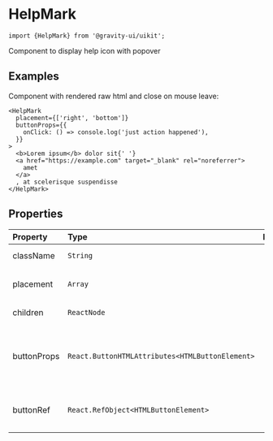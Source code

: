 <!--GITHUB_BLOCK-->

# HelpMark

<!--/GITHUB_BLOCK-->

```tsx
import {HelpMark} from '@gravity-ui/uikit';
```

Component to display help icon with popover

## Examples

Component with rendered raw html and close on mouse leave:

<!--LANDING_BLOCK

<ExampleBlock
    code={`
<HelpMark
    placement={['right', 'bottom']}
    buttonProps={{
        onClick: () => console.log('just action happened'),
    }}
>
    <b>Lorem ipsum</b> dolor sit{' '}
    <a href="https://example.com" target="_blank" rel="noreferrer">
        amet
    </a>
    , at scelerisque suspendisse
</HelpMark>
`}
>
<UIKit.HelpMark
    placement={['right', 'bottom']}
    buttonProps={{
        onClick: () => console.log('just action happened'),
    }}
>
    <b>Lorem ipsum</b> dolor sit{' '}
    <a href="https://example.com" target="_blank" rel="noreferrer">
        amet
    </a>
    , at scelerisque suspendisse
</UIKit.HelpMark>
</ExampleBlock>

LANDING_BLOCK-->

<!--GITHUB_BLOCK-->

```tsx
<HelpMark
  placement={['right', 'bottom']}
  buttonProps={{
    onClick: () => console.log('just action happened'),
  }}
>
  <b>Lorem ipsum</b> dolor sit{' '}
  <a href="https://example.com" target="_blank" rel="noreferrer">
    amet
  </a>
  , at scelerisque suspendisse
</HelpMark>
```

<!--/GITHUB_BLOCK-->

## Properties

| Property    | Type                                            | Required | Default             | Description                                     |
| :---------- | :---------------------------------------------- | :------- | :------------------ | :---------------------------------------------- |
| className   | `String`                                        |          |                     | Control class name                              |
| placement   | `Array`                                         |          | [`right`, `bottom`] | Allowed popover positions                       |
| children    | `ReactNode`                                     |          |                     | Popover content                                 |
| buttonProps | `React.ButtonHTMLAttributes<HTMLButtonElement>` |          |                     | Set attributes to the underlying button element |
| buttonRef   | `React.RefObject<HTMLButtonElement>`            |          |                     | Ref to the underlying button element            |
